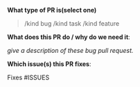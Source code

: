 <!--  Thanks for sending a pull request!  -->

**What type of PR is(select one)**

> /kind bug
> /kind task
> /kind feature

**What does this PR do / why do we need it**:

*give a description of these bug pull request.*

**Which issue(s) this PR fixes**:

Fixes #ISSUES


